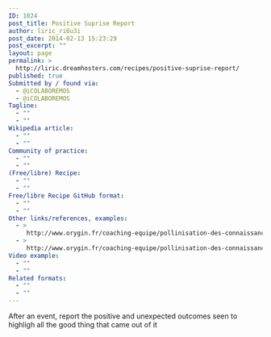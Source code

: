 ```yaml
---
ID: 1024
post_title: Positive Suprise Report
author: liric_ri6u3i
post_date: 2014-02-13 15:23:29
post_excerpt: ""
layout: page
permalink: >
  http://liric.dreamhosters.com/recipes/positive-suprise-report/
published: true
Submitted by / found via:
  - @iCOLABOREMOS
  - @iCOLABOREMOS
Tagline:
  - ""
  - ""
Wikipedia article:
  - ""
  - ""
Community of practice:
  - ""
  - ""
(Free/libre) Recipe:
  - ""
  - ""
Free/libre Recipe GitHub format:
  - ""
  - ""
Other links/references, examples:
  - >
     http://www.orygin.fr/coaching-equipe/pollinisation-des-connaissances/
  - >
     http://www.orygin.fr/coaching-equipe/pollinisation-des-connaissances/
Video example:
  - ""
  - ""
Related formats:
  - ""
  - ""
---
```

After an event, report the positive and unexpected outcomes seen to highligh all the good thing that came out of it